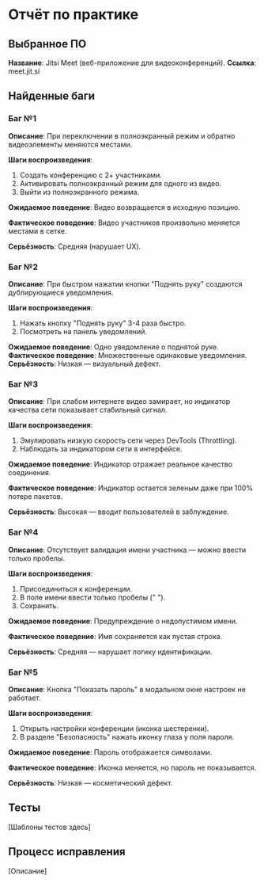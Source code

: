 # Отчёт по практике

## Выбранное ПО

**Название**: Jitsi Meet (веб-приложение для видеоконференций).
**Ссылка**: meet.jit.si

## Найденные баги

### Баг №1

**Описание**: При переключении в полноэкранный режим и обратно видеоэлементы меняются местами.

**Шаги воспроизведения**:
1. Создать конференцию с 2+ участниками.
2. Активировать полноэкранный режим для одного из видео.
3. Выйти из полноэкранного режима.

**Ожидаемое поведение**: Видео возвращается в исходную позицию.

**Фактическое поведение**: Видео участников произвольно меняется местами в сетке.

**Серьёзность**: Средняя (нарушает UX).

### Баг №2

**Описание**: При быстром нажатии кнопки "Поднять руку" создаются дублирующиеся уведомления.

**Шаги воспроизведения**:
1. Нажать кнопку "Поднять руку" 3-4 раза быстро.
2. Посмотреть на панель уведомлений.

**Ожидаемое поведение**: Одно уведомление о поднятой руке.
**Фактическое поведение**: Множественные одинаковые уведомления.
**Серьёзность**: Низкая — визуальный дефект.

### Баг №3

**Описание**: При слабом интернете видео замирает, но индикатор качества сети показывает стабильный сигнал.

**Шаги воспроизведения**:
1. Эмулировать низкую скорость сети через DevTools (Throttling).
2. Наблюдать за индикатором сети в интерфейсе.

**Ожидаемое поведение**: Индикатор отражает реальное качество соединения.

**Фактическое поведение**: Индикатор остается зеленым даже при 100% потере пакетов.

**Серьёзность**: Высокая — вводит пользователей в заблуждение.

### Баг №4

**Описание**: Отсутствует валидация имени участника — можно ввести только пробелы.

**Шаги воспроизведения**:
1. Присоединиться к конференции.
2. В поле имени ввести только пробелы (" ").
3. Сохранить.

**Ожидаемое поведение**: Предупреждение о недопустимом имени.

**Фактическое поведение**: Имя сохраняется как пустая строка.

**Серьёзность**: Средняя — нарушает логику идентификации.

### Баг №5

**Описание**: Кнопка "Показать пароль" в модальном окне настроек не работает.

**Шаги воспроизведения**:
1. Открыть настройки конференции (иконка шестеренки).
2. В разделе "Безопасность" нажать иконку глаза у поля пароля.

**Ожидаемое поведение**: Пароль отображается символами.

**Фактическое поведение**: Иконка меняется, но пароль не показывается.

**Серьёзность**: Низкая — косметический дефект.

## Тесты
[Шаблоны тестов здесь]

## Процесс исправления
[Описание]
